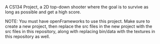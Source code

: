 A CS134 Project, a 2D top-down shooter where the goal is to survive as long as possible and get a high score.

NOTE: You must have openFrameworks to use this project. Make sure to create a new project, then replace the src files in the new project with the src files in this repository, along with replacing bin/data with the textures in this repository as well.
